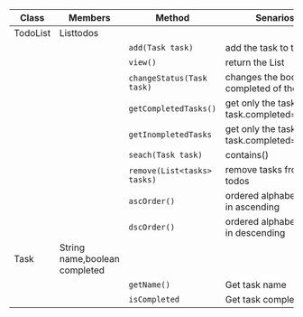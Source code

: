 | Class    | Members                       | Method                      | Senarios                                     | Output  |
|----------|-------------------------------|-----------------------------|----------------------------------------------|---------|
| TodoList | List<Task>todos               |                             |                                              |         |
|          |                               | `add(Task task)  `          | add the task to the List                     | void    |
|          |                               | `view()  `                  | return the List                              | List<>  |
|          |                               | `changeStatus(Task task) `  | changes the boolean completed of the task !  | void    |
|          |                               | `getCompletedTasks()`       | get only the task with task.completed==True  | List<>  |
|          |                               | `getInompletedTasks`        | get only the task with task.completed==False | List<>  |
|          |                               | `seach(Task task)`          | contains()                                   | String  |
|          |                               | `remove(List<tasks> tasks)` | remove tasks from todos                      | void    |
|          |                               | `ascOrder()`                | ordered alphabetically in ascending          | List<>  |
|          |                               | `dscOrder()`                | ordered alphabetically in descending         | List<>  |
| Task     | String name,boolean completed |                             |                                              |         |
|          |                               | `getName()`                 | Get task name                                | String  |
|          |                               | `isCompleted`               | Get task completion                          | boolean |


